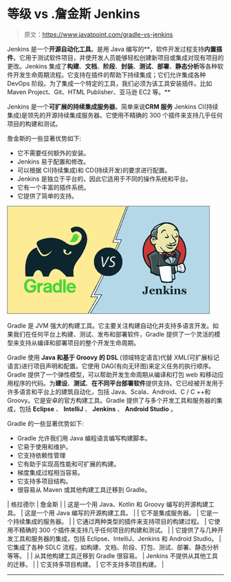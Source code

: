 # 等级 vs .詹金斯 Jenkins

> 原文：<https://www.javatpoint.com/gradle-vs-jenkins>

Jenkins 是一个**开源自动化工具**。是用 Java 编写的**，软件开发过程支持**内置插件**。它用于测试软件项目，并使开发人员能够轻松创建新项目或集成对现有项目的更改。Jenkins 集成了**构建**、**文档**、**阶段**、**封装**、**测试**、**部署**、**静态分析**等各种软件开发生命周期流程。它支持在插件的帮助下持续集成；它们允许集成各种 DevOps 阶段。为了集成一个特定的工具，我们必须为该工具安装插件。比如 Maven Project、Git、HTML Publisher、亚马逊 EC2 等。**

Jenkins 是一个**可扩展的持续集成服务器**。简单来说**CRM 服务** Jenkins CI(持续集成)是领先的开源持续集成服务器。它使用不精确的 300 个插件来支持几乎任何项目的构建和测试。

詹金斯的一些显著优势如下:

*   它不需要任何额外的安装。
*   Jenkins 易于配置和修改。
*   可以根据 CI(持续集成)和 CD(持续开发)的要求进行配置。
*   Jenkins 是独立于平台的，因此它适用于不同的操作系统和平台。
*   它有一个丰富的插件系统。
*   它提供了简单的支持。

![Gradle vs Jenkins](img/ceff47b588b7beb8b26081a2a2059b80.png)

Gradle 是 JVM 强大的构建工具。它主要关注构建自动化并支持多语言开发。如果我们在任何平台上构建、测试、发布和部署软件，Gradle 提供了一个灵活的模型来支持从编译和部署项目的整个开发生命周期。

Gradle 使用 **Java 和基于 Groovy 的 DSL** (领域特定语言)代替 XML(可扩展标记语言)进行项目声明和配置。它使用 DAG(有向无环图)来定义任务的执行顺序。Gradle 提供了一个弹性模型，可以帮助开发生命周期从编译和打包 web 和移动应用程序的代码。为**建设**、**测试**、**在不同平台部署软件**提供支持。它已经被开发用于许多语言和平台上的建筑自动化，包括 Java、Scala、Android、C / C ++和 Groovy。它是安卓的官方构建工具。Gradle 提供了与多个开发工具和服务器的集成，包括 **Eclipse** 、 **IntelliJ** 、 **Jenkins** 、 **Android Studio** 。

Gradle 的一些显著优势如下:

*   Gradle 允许我们用 Java 编程语言编写构建脚本。
*   它易于使用和维护。
*   它支持依赖性管理
*   它有助于实现高性能和可扩展的构建。
*   梯度集成过程相当容易。
*   它支持多项目结构。
*   很容易从 Maven 或其他构建工具迁移到 Gradle。

| 格拉德尔 | 詹金斯 |
| 这是一个用 Java、Kotlin 和 Groovy 编写的开源构建工具。 | 这是一个用 Java 编写的开源构建工具。 |
| 它不是集成服务器。 | 它是一个持续集成的服务器。 |
| 它通过两种类型的插件来支持项目的构建过程。 | 它使用不精确的 300 个插件来支持几乎任何项目的构建和测试。 |
| 它提供了与几种开发工具和服务器的集成，包括 Eclipse、IntelliJ、Jenkins 和 Android Studio。 | 它集成了各种 SDLC 流程，如构建、文档、阶段、打包、测试、部署、静态分析等等。 |
| 从其他构建工具迁移到 Gradle 很容易。 | Jenkins 不提供从其他工具的迁移。 |
| 它支持多项目构建。 | 它不支持多项目构建。 |

* * *